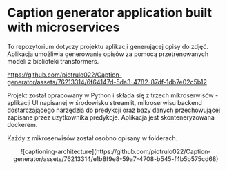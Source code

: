 # Caption generator application built with microservices

To repozytorium dotyczy projektu aplikacji generującej opisy do zdjęć. Aplikacja umożliwia generowanie opisów za pomocą przetrenowanych modeli z biblioteki transformers.

https://github.com/piotrulo022/Caption-generator/assets/76213314/6f64147d-5da3-4782-87df-1db7e02c5b12


Projekt został opracowany w Python i składa się z trzech mikroserwisów - aplikacji UI napisanej w środowisku streamlit, mikroserwisu backend dostarczającego narzędzia do predykcji oraz bazy danych przechowującej zapisane przez uzytkownika predykcje. Aplikacja jest skonteneryzowana dockerem.

Każdy z mikroserwisów został osobno opisany w folderach.
<center>
![captioning-architecture](https://github.com/piotrulo022/Caption-generator/assets/76213314/e1b8f9e8-59a7-4708-b545-f4b5b575cd68)
</center>
